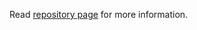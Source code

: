 Read [repository page](https://sebastianswann.github.io/hou-hdk-sop-straighten/) for more information.